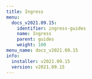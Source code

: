 ```yaml
---
title: Ingress
menu:
  docs_v2021.09.15:
    identifier: ingress-guides
    name: Ingress
    parent: guides
    weight: 100
menu_name: docs_v2021.09.15
info:
  installer: v2021.09.15
  version: v2021.09.15
---
```


